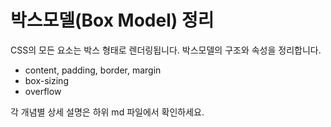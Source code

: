 # 박스모델(Box Model) 정리

CSS의 모든 요소는 박스 형태로 렌더링됩니다. 박스모델의 구조와 속성을 정리합니다.

- content, padding, border, margin
- box-sizing
- overflow

각 개념별 상세 설명은 하위 md 파일에서 확인하세요.
